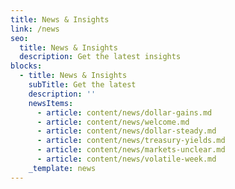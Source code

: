 ```yaml
---
title: News & Insights
link: /news
seo:
  title: News & Insights
  description: Get the latest insights
blocks:
  - title: News & Insights
    subTitle: Get the latest
    description: ''
    newsItems:
      - article: content/news/dollar-gains.md
      - article: content/news/welcome.md
      - article: content/news/dollar-steady.md
      - article: content/news/treasury-yields.md
      - article: content/news/markets-unclear.md
      - article: content/news/volatile-week.md
    _template: news
---
```



